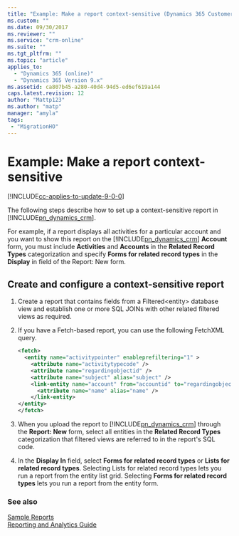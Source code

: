 ```yaml
---
title: "Example: Make a report context-sensitive (Dynamics 365 Customer Engagement)| MicrosoftDocs"
ms.custom: ""
ms.date: 09/30/2017
ms.reviewer: ""
ms.service: "crm-online"
ms.suite: ""
ms.tgt_pltfrm: ""
ms.topic: "article"
applies_to: 
  - "Dynamics 365 (online)"
  - "Dynamics 365 Version 9.x"
ms.assetid: ca807b45-a280-40d4-94d5-ed6ef619a144
caps.latest.revision: 12
author: "Mattp123"
ms.author: "matp"
manager: "amyla"
tags: 
 - "MigrationHO"
---
```

# Example: Make a report context-sensitive

[!INCLUDE[cc-applies-to-update-9-0-0](../includes/cc_applies_to_update_9_0_0.md)]

The following steps describe how to set up a context-sensitive report in [!INCLUDE[pn_dynamics_crm](../includes/pn-dynamics-crm.md)].  
  
 For example, if a report displays all activities for a particular account and you want to show this report on the [!INCLUDE[pn_dynamics_crm](../includes/pn-dynamics-crm.md)] **Account** form, you must include **Activities** and **Accounts** in the **Related Record Types** categorization and specify **Forms for related record types** in the **Display** in field of the Report: New form.  
  
## Create and configure a context-sensitive report  
  
1. Create a report that contains fields from a Filtered\<entity> database view and establish one or more SQL JOINs with other related filtered views as required.  
  
2. If you have a Fetch-based report, you can use the following FetchXML query.  
  
   ```xml  
   <fetch>  
     <entity name="activitypointer" enableprefiltering="1" >  
       <attribute name="activitytypecode" />  
       <attribute name="regardingobjectid" />  
       <attribute name="subject" alias="subject" />  
       <link-entity name="account" from="accountid" to="regardingobjectid" link-type='inner' alias="accountLink">  
         <attribute name="name" alias="name" />  
       </link-entity>  
   </entity>  
   </fetch>  
   ```  
  
3. When you upload the report to [!INCLUDE[pn_dynamics_crm](../includes/pn-dynamics-crm.md)] through the **Report: New** form, select all entities in the **Related Record Types** categorization that filtered views are referred to in the report's SQL code.  
  
4. In the **Display In** field, select **Forms for related record types** or **Lists for related record types**. Selecting Lists for related record types lets you run a report from the entity list grid. Selecting **Forms for related record types** lets you run a report from the entity form.  
  
### See also  
 [Sample Reports](../analytics/example-reports.md)   
 [Reporting and Analytics Guide](../analytics/reporting-analytics-with-dynamics-365.md)
